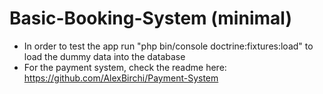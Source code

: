 # Basic-Booking-System (minimal)
- In order to test the app run "php bin/console doctrine:fixtures:load" to load the dummy data into the database
- For the payment system, check the readme here: https://github.com/AlexBirchi/Payment-System
